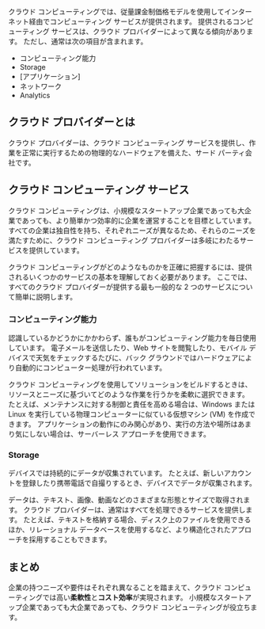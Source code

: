 クラウド コンピューティングでは、従量課金制価格モデルを使用してインターネット経由でコンピューティング サービスが提供されます。 提供されるコンピューティング サービスは、クラウド プロバイダーによって異なる傾向があります。 ただし、通常は次の項目が含まれます。

- コンピューティング能力
- Storage
- [アプリケーション]
- ネットワーク
- Analytics

## <a name="what-is-a-cloud-provider"></a>クラウド プロバイダーとは

クラウド プロバイダーは、クラウド コンピューティング サービスを提供し、作業を正常に実行するための物理的なハードウェアを備えた、サード パーティ会社です。

## <a name="cloud-computing-services"></a>クラウド コンピューティング サービス

クラウド コンピューティングは、小規模なスタートアップ企業であっても大企業であっても、より簡単かつ効率的に企業を運営することを目標としています。 すべての企業は独自性を持ち、それぞれニーズが異なるため、それらのニーズを満たすために、クラウド コンピューティング プロバイダーは多岐にわたるサービスを提供しています。

クラウド コンピューティングがどのようなものかを正確に把握するには、提供されるいくつかのサービスの基本を理解しておく必要があります。 ここでは、すべてのクラウド プロバイダーが提供する最も一般的な 2 つのサービスについて簡単に説明します。

### <a name="compute-power"></a>コンピューティング能力

認識しているかどうかにかかわらず、誰もがコンピューティング能力を毎日使用しています。 電子メールを送信したり、Web サイトを閲覧したり、モバイル デバイスで天気をチェックするたびに、バック グラウンドではハードウェアにより自動的にコンピューター処理が行われています。 

クラウド コンピューティングを使用してソリューションをビルドするときは、リソースとニーズに基づいてどのような作業を行うかを柔軟に選択できます。 たとえば、メンテナンスに対する制御と責任を高める場合は、Windows または Linux を実行している物理コンピューターに似ている仮想マシン (VM) を作成できます。 アプリケーションの動作にのみ関心があり、実行の方法や場所はあまり気にしない場合は、サーバーレス アプローチを使用できます。

### <a name="storage"></a>Storage

デバイスでは持続的にデータが収集されています。 たとえば、新しいアカウントを登録したり携帯電話で自撮りするとき、デバイスでデータが収集されます。

データは、テキスト、画像、動画などのさまざまな形態とサイズで取得されます。 クラウド プロバイダーは、通常はすべてを処理できるサービスを提供します。 たとえば、テキストを格納する場合、ディスク上のファイルを使用できるほか、リレーショナル データベースを使用するなど、より構造化されたアプローチを採用することもできます。

## <a name="summary"></a>まとめ

企業の持つニーズや要件はそれぞれ異なることを踏まえて、クラウド コンピューティングでは高い**柔軟性**と**コスト効率**が実現されます。 小規模なスタートアップ企業であっても大企業であっても、クラウド コンピューティングが役立ちます。


